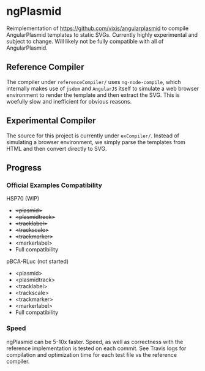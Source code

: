 # ngPlasmid

Reimplementation of https://github.com/vixis/angularplasmid to compile AngularPlasmid templates to static SVGs. Currently highly experimental and subject to change. Will likely not be fully compatible with all of AngularPlasmid.

## Reference Compiler
The compiler under ```referenceCompiler/``` uses ```ng-node-compile```, which internally makes use of ```jsdom``` and ```AngularJS``` itself to simulate a web browser environment to render the template and then extract the SVG. This is woefully slow and inefficient for obvious reasons.

## Experimental Compiler
The source for this project is currently under ```exCompiler/```. Instead of simulating a browser environment, we simply parse the templates from HTML and then convert directly to SVG.

## Progress
### Official Examples Compatibility
HSP70 (WIP)
- ~~\<plasmid\>~~
- ~~\<plasmidtrack\>~~
- ~~\<tracklabel\>~~
- ~~\<trackscale\>~~
- ~~\<trackmarker\>~~
- \<markerlabel\>
- Full compatibility

pBCA-RLuc (not started)
- \<plasmid\>
- \<plasmidtrack\>
- \<tracklabel\>
- \<trackscale\>
- \<trackmarker\>
- \<markerlabel\>
- Full compatibility

### Speed
ngPlasmid can be 5-10x faster. Speed, as well as correctness with the reference implementation is tested on each commit. See Travis logs for compilation and optimization time for each test file vs the reference compiler.